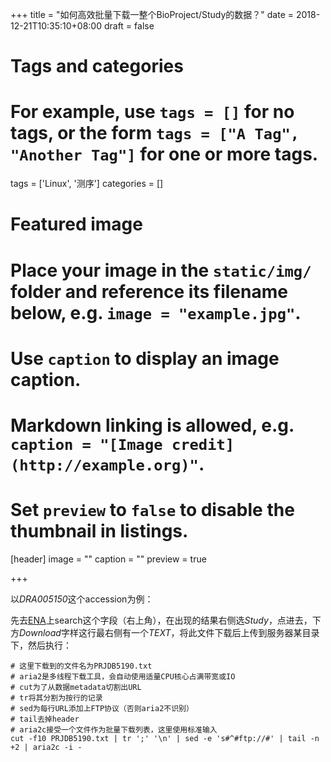 +++
title = "如何高效批量下载一整个BioProject/Study的数据？"
date = 2018-12-21T10:35:10+08:00
draft = false

# Tags and categories
# For example, use `tags = []` for no tags, or the form `tags = ["A Tag", "Another Tag"]` for one or more tags.
tags = ['Linux', '测序']
categories = []

# Featured image
# Place your image in the `static/img/` folder and reference its filename below, e.g. `image = "example.jpg"`.
# Use `caption` to display an image caption.
#   Markdown linking is allowed, e.g. `caption = "[Image credit](http://example.org)"`.
# Set `preview` to `false` to disable the thumbnail in listings.
[header]
image = ""
caption = ""
preview = true

+++

以*DRA005150*这个accession为例：

先去[ENA](https://www.ebi.ac.uk/ena)上search这个字段（右上角），在出现的结果右侧选*Study*，点进去，下方*Download*字样这行最右侧有一个*TEXT*，将此文件下载后上传到服务器某目录下，然后执行：

```shell
# 这里下载到的文件名为PRJDB5190.txt
# aria2是多线程下载工具，会自动使用适量CPU核心占满带宽或IO
# cut为了从数据metadata切割出URL
# tr将其分割为按行的记录
# sed为每行URL添加上FTP协议（否则aria2不识别）
# tail去掉header
# aria2c接受一个文件作为批量下载列表，这里使用标准输入
cut -f10 PRJDB5190.txt | tr ';' '\n' | sed -e 's#^#ftp://#' | tail -n +2 | aria2c -i -
```